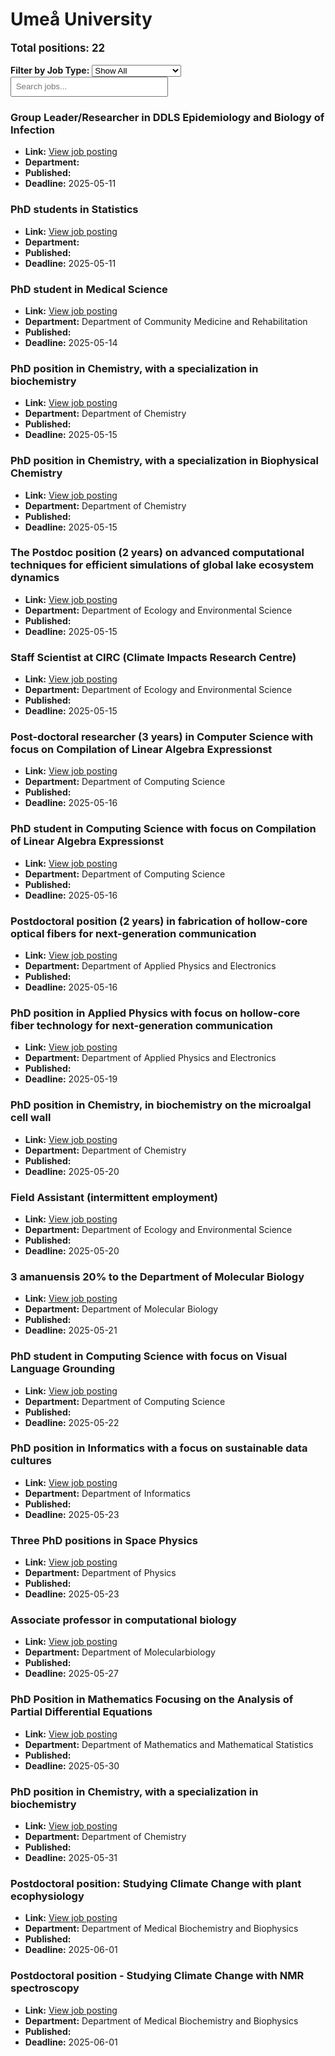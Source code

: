 # Umeå University
<p style="font-size: 1.2em; font-weight: bold;">Total positions: 22</p>


<div id="filters" style="margin: 1em 0;">
  <label for="filterType"><strong>Filter by Job Type:</strong></label>
  <select id="filterType" style="margin-right: 1em;">
    <option value="">Show All</option>
    <option value="PhD">PhD</option>
    <option value="Postdoc/Researcher">Postdoc/Researcher</option>
    <option value="Lecturer/Professor">Lecturer/Professor</option>
    <option value="Research Engineer">Research Engineer</option>    
    <option value="Other">Other</option>
  </select>
  <input type="text" id="jobFilter" placeholder="Search jobs..." style="padding: 0.5em; width: 50%;">
</div>

<div id="jobList">
<div class="job" data-type="None" style="margin-bottom: 1.5em;">

</div>

<div class="job" data-type="Postdoc/Researcher" style="margin-bottom: 1.5em;">
<h3>Group Leader/Researcher in DDLS Epidemiology and Biology of Infection</h3>

- **Link:** [View job posting](https://www.umu.se/en/work-with-us/open-positions/group-leaderresearcher-in-ddls-epidemiology-and-biology-of-infection_806164/)
- **Department:** 
- **Published:** 
- **Deadline:** 2025-05-11

</div>

<div class="job" data-type="PhD" style="margin-bottom: 1.5em;">
<h3>PhD students in Statistics</h3>

- **Link:** [View job posting](https://www.umu.se/en/work-with-us/open-positions/phd-students-in-statistics--_817724/)
- **Department:** 
- **Published:** 
- **Deadline:** 2025-05-11

</div>

<div class="job" data-type="PhD" style="margin-bottom: 1.5em;">
<h3>PhD student in Medical Science</h3>

- **Link:** [View job posting](https://www.umu.se/en/work-with-us/open-positions/phd-student-in-medical-science-_818573/)
- **Department:** Department of Community Medicine and Rehabilitation
- **Published:** 
- **Deadline:** 2025-05-14

</div>

<div class="job" data-type="PhD" style="margin-bottom: 1.5em;">
<h3>PhD position in Chemistry, with a specialization in biochemistry</h3>

- **Link:** [View job posting](https://www.umu.se/en/work-with-us/open-positions/phd-position-in-chemistry-with-a-specialization-in-biochemistry_816686/)
- **Department:** Department of Chemistry
- **Published:** 
- **Deadline:** 2025-05-15

</div>

<div class="job" data-type="PhD" style="margin-bottom: 1.5em;">
<h3>PhD position in Chemistry, with a specialization in Biophysical Chemistry</h3>

- **Link:** [View job posting](https://www.umu.se/en/work-with-us/open-positions/phd-position-in-chemistry-with-a-specialization-in-biophysical-chemistry_816589/)
- **Department:** Department of Chemistry
- **Published:** 
- **Deadline:** 2025-05-15

</div>

<div class="job" data-type="Postdoc/Researcher" style="margin-bottom: 1.5em;">
<h3>The Postdoc position (2 years) on advanced computational techniques for efficient simulations of global lake ecosystem dynamics</h3>

- **Link:** [View job posting](https://www.umu.se/en/work-with-us/open-positions/the-postdoc-position-2-years-on-advanced-computational-techniques-for-efficient-simulations-of-global-lake-ecosystem-dynamics_818215/)
- **Department:** Department of Ecology and Environmental Science
- **Published:** 
- **Deadline:** 2025-05-15

</div>

<div class="job" data-type="Other" style="margin-bottom: 1.5em;">
<h3>Staff Scientist at CIRC (Climate Impacts Research Centre)</h3>

- **Link:** [View job posting](https://www.umu.se/en/work-with-us/open-positions/staff-scientist-at-circ-climate-impacts-research-centre_818284/)
- **Department:** Department of Ecology and Environmental Science
- **Published:** 
- **Deadline:** 2025-05-15

</div>

<div class="job" data-type="PhD" style="margin-bottom: 1.5em;">
<h3>Post-doctoral researcher (3 years) in Computer Science with focus on Compilation of Linear Algebra Expressionst</h3>

- **Link:** [View job posting](https://www.umu.se/en/work-with-us/open-positions/post-doctoral-researcher-3-years-in-computer-science-with-focus-on-compilation-of-linear-algebra-expressionst_810274/)
- **Department:** Department of Computing Science
- **Published:** 
- **Deadline:** 2025-05-16

</div>

<div class="job" data-type="PhD" style="margin-bottom: 1.5em;">
<h3>PhD student in Computing Science with focus on Compilation of Linear Algebra Expressionst</h3>

- **Link:** [View job posting](https://www.umu.se/en/work-with-us/open-positions/phd-student-in-computing-science-with-focus-on-compilation-of-linear-algebra-expressionst_810268/)
- **Department:** Department of Computing Science
- **Published:** 
- **Deadline:** 2025-05-16

</div>

<div class="job" data-type="Postdoc/Researcher" style="margin-bottom: 1.5em;">
<h3>Postdoctoral position (2 years) in fabrication of hollow-core optical fibers for next-generation communication</h3>

- **Link:** [View job posting](https://www.umu.se/en/work-with-us/open-positions/postdoctoral-position-2-years-in-fabrication-of-hollow-core-optical-fibers-for-next-generation-communication-_816379/)
- **Department:** Department of Applied Physics and Electronics
- **Published:** 
- **Deadline:** 2025-05-16

</div>

<div class="job" data-type="PhD" style="margin-bottom: 1.5em;">
<h3>PhD position in Applied Physics with focus on hollow-core fiber technology for next-generation communication</h3>

- **Link:** [View job posting](https://www.umu.se/en/work-with-us/open-positions/phd-position-in-applied-physics-with-focus-on-hollow-core-fiber-technology-for-next-generation-communication_816202/)
- **Department:** Department of Applied Physics and Electronics
- **Published:** 
- **Deadline:** 2025-05-19

</div>

<div class="job" data-type="PhD" style="margin-bottom: 1.5em;">
<h3>PhD position in Chemistry, in biochemistry on the microalgal cell wall</h3>

- **Link:** [View job posting](https://www.umu.se/en/work-with-us/open-positions/phd-position-in-chemistry-in-biochemistry-on-the-microalgal-cell-wall_811800/)
- **Department:** Department of Chemistry
- **Published:** 
- **Deadline:** 2025-05-20

</div>

<div class="job" data-type="Other" style="margin-bottom: 1.5em;">
<h3>Field Assistant (intermittent employment)</h3>

- **Link:** [View job posting](https://www.umu.se/en/work-with-us/open-positions/field-assistant-intermittent-employment_819378/)
- **Department:** Department of Ecology and Environmental Science
- **Published:** 
- **Deadline:** 2025-05-20

</div>

<div class="job" data-type="Other" style="margin-bottom: 1.5em;">
<h3>3 amanuensis 20% to the Department of Molecular Biology</h3>

- **Link:** [View job posting](https://www.umu.se/en/work-with-us/open-positions/3-amanuensis-20-to-the-department-of-molecular-biology-_822764/)
- **Department:** Department of Molecular Biology
- **Published:** 
- **Deadline:** 2025-05-21

</div>

<div class="job" data-type="PhD" style="margin-bottom: 1.5em;">
<h3>PhD student in Computing Science with focus on Visual Language Grounding</h3>

- **Link:** [View job posting](https://www.umu.se/en/work-with-us/open-positions/phd-student-in-computing-science-with-focus-on-visual-language-grounding_820240/)
- **Department:** Department of Computing Science
- **Published:** 
- **Deadline:** 2025-05-22

</div>

<div class="job" data-type="PhD" style="margin-bottom: 1.5em;">
<h3>PhD position in Informatics with a focus on sustainable data cultures</h3>

- **Link:** [View job posting](https://www.umu.se/en/work-with-us/open-positions/phd-position-in-informatics-with-a-focus-on-sustainable-data-cultures_818948/)
- **Department:** Department of Informatics
- **Published:** 
- **Deadline:** 2025-05-23

</div>

<div class="job" data-type="PhD" style="margin-bottom: 1.5em;">
<h3>Three PhD positions in Space Physics</h3>

- **Link:** [View job posting](https://www.umu.se/en/work-with-us/open-positions/three-phd-positions-in-space-physics_822102/)
- **Department:** Department of Physics
- **Published:** 
- **Deadline:** 2025-05-23

</div>

<div class="job" data-type="Lecturer/Professor" style="margin-bottom: 1.5em;">
<h3>Associate professor in computational biology</h3>

- **Link:** [View job posting](https://www.umu.se/en/work-with-us/open-positions/associate-professor-in-computational-biology_818929/)
- **Department:** Department of Molecularbiology
- **Published:** 
- **Deadline:** 2025-05-27

</div>

<div class="job" data-type="PhD" style="margin-bottom: 1.5em;">
<h3>PhD Position in Mathematics Focusing on the Analysis of Partial Differential Equations</h3>

- **Link:** [View job posting](https://www.umu.se/en/work-with-us/open-positions/phd-position-in-mathematics-focusing-on-the-analysis-of-partial-differential-equations_819213/)
- **Department:** Department of Mathematics and Mathematical Statistics
- **Published:** 
- **Deadline:** 2025-05-30

</div>

<div class="job" data-type="PhD" style="margin-bottom: 1.5em;">
<h3>PhD position in Chemistry, with a specialization in biochemistry</h3>

- **Link:** [View job posting](https://www.umu.se/en/work-with-us/open-positions/phd-position-in-chemistry-with-a-specialization-in-biochemistry_809069/)
- **Department:** Department of Chemistry
- **Published:** 
- **Deadline:** 2025-05-31

</div>

<div class="job" data-type="Postdoc/Researcher" style="margin-bottom: 1.5em;">
<h3>Postdoctoral position: Studying Climate Change with plant ecophysiology</h3>

- **Link:** [View job posting](https://www.umu.se/en/work-with-us/open-positions/postdoctoral-position-studying-climate-change-with-plant-ecophysiology_825481/)
- **Department:** Department of Medical Biochemistry and Biophysics
- **Published:** 
- **Deadline:** 2025-06-01

</div>

<div class="job" data-type="Postdoc/Researcher" style="margin-bottom: 1.5em;">
<h3>Postdoctoral position - Studying Climate Change with NMR spectroscopy</h3>

- **Link:** [View job posting](https://www.umu.se/en/work-with-us/open-positions/postdoctoral-position---studying-climate-change-with-nmr-spectroscopy_825484/)
- **Department:** Department of Medical Biochemistry and Biophysics
- **Published:** 
- **Deadline:** 2025-06-01
</div></div>

<script>
document.addEventListener("DOMContentLoaded", function () {
  const typeSelect = document.getElementById('filterType');
  const textInput = document.getElementById('jobFilter');
  const jobBlocks = document.querySelectorAll('.job');

  function updateDisplay() {
    const selected = typeSelect.value.toLowerCase();
    const query = textInput.value.toLowerCase();

    jobBlocks.forEach(job => {
      const jobType = (job.dataset.type || "").toLowerCase();
      const matchesType = !selected || jobType === selected;
      const matchesQuery = job.textContent.toLowerCase().includes(query);
      job.style.display = (matchesType && matchesQuery) ? '' : 'none';
    });
  }

  typeSelect.addEventListener('change', updateDisplay);
  textInput.addEventListener('input', updateDisplay);
});
</script>
